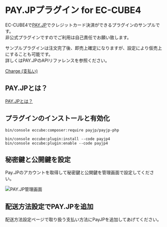 # PAY.JPプラグイン for EC-CUBE4

EC-CUBE4で[PAY.JP](https://pay.jp/)でクレジットカード決済ができるプラグインのサンプルです。  
非公式プラグインですのでご利用は自己責任でお願い致します。  

サンプルプラグインは注文完了後、即売上確定になりますが、設定により仮売上にすることも可能です。  
詳しくはPAY.JPのAPIリファレンスを参照ください。

[Charge (支払い)](https://pay.jp/docs/api/#charge-%E6%94%AF%E6%89%95%E3%81%84,)

## PAY.JPとは？

[PAY.JPとは？](https://pay.jp/)

## プラグインのインストールと有効化

```
bin/console eccube:composer:require payjp/payjp-php

bin/console eccube:plugin:install --code payjp4
bin/console eccube:plugin:enable --code payjp4
```

## 秘密鍵と公開鍵を設定

Pay.JPのアカウントを取得して秘密鍵と公開鍵を管理画面で設定してください。

![PAY.JP管理画面](https://github.com/kurozumi/payjp4/blob/images/payjp_config.png)

## 配送方法設定でPAY.JPを追加

配送方法設定ページで取り扱う支払い方法にPayJPを追加してあげてください。
